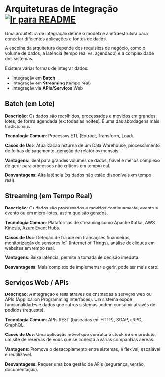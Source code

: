 # Arquiteturas de Integração &nbsp; [![Ir para README](https://img.shields.io/badge/Indice-Verde?style=for-the-badge)](../README.md#indice)

Uma arquitetura de integração define o modelo e a
infraestrutura para conectar diferentes aplicações e fontes de
dados.

A escolha da arquitetura depende dos requisitos de negócio,
como o volume de dados, a latência (tempo real vs. agendado)
e a complexidade dos sistemas.

Existem várias formas de integrar dados:

- Integração em **Batch**
- Integração em **Streaming** (tempo real)
- Integração via **APIs/Serviços** Web

## Batch (em Lote)

**Descrição**: Os dados são recolhidos, processados e movidos em grandes lotes, de forma agendada (ex: todas as noites). É uma das abordagens mais tradicionais.

**Tecnologia Comum**: Processos ETL (Extract, Transform, Load).

**Casos de Uso**: Atualização noturna de um Data Warehouse, processamento de folhas de pagamento, geração de relatórios mensais.

**Vantagens**: Ideal para grandes volumes de dados, fiável e menos
complexo de gerir para processos não críticos em tempo real.

**Desvantagens**: Alta latência (os dados não estão disponíveis em tempo
real).

## Streaming (em Tempo Real)

**Descrição**: Os dados são processados e movidos continuamente,
evento a evento ou em micro-lotes, assim que são gerados.

**Tecnologia Comum**: Plataformas de streaming como Apache Kafka, AWS
Kinesis, Azure Event Hubs.

**Casos de Uso**: Deteção de fraude em transações financeiras,
monitorização de sensores IoT (Internet of Things), análise de cliques em
websites em tempo real.

**Vantagens**: Baixa latência, permite a tomada de decisão imediata.

**Desvantagens**: Mais complexo de implementar e gerir, pode ser mais
caro.

## Serviços Web / APIs

**Descrição**: A integração é feita através de chamadas a serviços web ou APIs (Application Programming Interfaces). Um sistema expõe funcionalidades e
dados que outros sistemas podem consumir através de pedidos (requests).

**Tecnologia Comum**: APIs REST (baseadas em HTTP), SOAP, gRPC, GraphQL.

**Casos de Uso**: Uma aplicação móvel que consulta o stock de um produto,
um site de reservas de voos que se conecta a várias companhias aéreas.

**Vantagens**: Promove o desacoplamento entre sistemas, é flexível, escalável
e reutilizável.

**Desvantagens**: Requer uma boa gestão de APIs (segurança, versão,
documentação).
